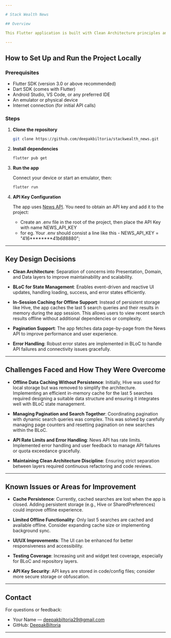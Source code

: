```yaml
---

# Stack Wealth News

## Overview

This Flutter application is built with Clean Architecture principles and uses BLoC for state management. It fetches news data from the News API, supports search and pagination, and caches the last 5 search queries and their results **in-session** (in-memory) to enable offline access for recent searches.

---
```


## How to Set Up and Run the Project Locally

### Prerequisites

- Flutter SDK (version 3.0 or above recommended)
- Dart SDK (comes with Flutter)
- Android Studio, VS Code, or any preferred IDE
- An emulator or physical device
- Internet connection (for initial API calls)

### Steps

1. **Clone the repository**

   ```bash
   git clone https://github.com/deepakbiltoria/stackwealth_news.git
   
   ```

2. **Install dependencies**

   ```bash
   flutter pub get
   ```

3. **Run the app**

   Connect your device or start an emulator, then:

   ```bash
   flutter run
   ```

4. **API Key Configuration**

   The app uses [News API](https://newsapi.org/). You need to obtain an API key and add it to the project:
    
    - Create an .env file in the root of the project, then place the API Key with name NEWS_API_KEY 
    - for eg. Your .env should consist a line like this -
      NEWS_API_KEY =  "416*********41b68*8880";
    

---

## Key Design Decisions

- **Clean Architecture**: Separation of concerns into Presentation, Domain, and Data layers to improve maintainability and scalability.

- **BLoC for State Management**: Enables event-driven and reactive UI updates, handling loading, success, and error states efficiently.

- **In-Session Caching for Offline Support**: Instead of persistent storage like Hive, the app caches the last 5 search queries and their results in memory during the app session. This allows users to view recent search results offline without additional dependencies or complexity.

- **Pagination Support**: The app fetches data page-by-page from the News API to improve performance and user experience.

- **Error Handling**: Robust error states are implemented in BLoC to handle API failures and connectivity issues gracefully.

---

## Challenges Faced and How They Were Overcome

- **Offline Data Caching Without Persistence**: Initially, Hive was used for local storage but was removed to simplify the architecture. Implementing an efficient in-memory cache for the last 5 searches required designing a suitable data structure and ensuring it integrates well with BLoC state management.

- **Managing Pagination and Search Together**: Coordinating pagination with dynamic search queries was complex. This was solved by carefully managing page counters and resetting pagination on new searches within the BLoC.

- **API Rate Limits and Error Handling**: News API has rate limits. Implemented error handling and user feedback to manage API failures or quota exceedance gracefully.

- **Maintaining Clean Architecture Discipline**: Ensuring strict separation between layers required continuous refactoring and code reviews.

---

## Known Issues or Areas for Improvement

- **Cache Persistence**: Currently, cached searches are lost when the app is closed. Adding persistent storage (e.g., Hive or SharedPreferences) could improve offline experience.

- **Limited Offline Functionality**: Only last 5 searches are cached and available offline. Consider expanding cache size or implementing background sync.

- **UI/UX Improvements**: The UI can be enhanced for better responsiveness and accessibility.

- **Testing Coverage**: Increasing unit and widget test coverage, especially for BLoC and repository layers.

- **API Key Security**: API keys are stored in code/config files; consider more secure storage or obfuscation.

---

## Contact

For questions or feedback:

- Your Name — deepakbiltoria29@gmail.com
- GitHub: [DeepakBiltoria](https://github.com/deepakbiltoria/)

---
